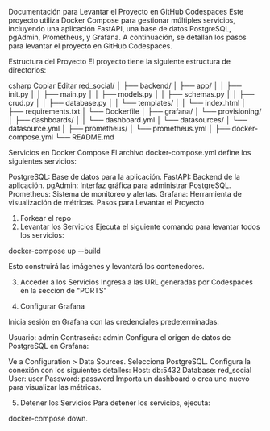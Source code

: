 Documentación para Levantar el Proyecto en GitHub Codespaces
Este proyecto utiliza Docker Compose para gestionar múltiples servicios, incluyendo una aplicación FastAPI, una base de datos PostgreSQL, pgAdmin, Prometheus, y Grafana. A continuación, se detallan los pasos para levantar el proyecto en GitHub Codespaces.

Estructura del Proyecto
El proyecto tiene la siguiente estructura de directorios:

csharp
Copiar
Editar
red_social/
│
├── backend/
│   ├── app/
│   │   ├── init.py
│   │   ├── main.py
│   │   ├── models.py
│   │   ├── schemas.py
│   │   ├── crud.py
│   │   ├── database.py
│   │   └── templates/
│   │       └── index.html
│   ├── requirements.txt
│   └── Dockerfile
│
├── grafana/
│   └── provisioning/
│       ├── dashboards/
│       │   └── dashboard.yml
│       └── datasources/
│           └── datasource.yml
│
├── prometheus/
│   └── prometheus.yml
│
├── docker-compose.yml
└── README.md

Servicios en Docker Compose
El archivo docker-compose.yml define los siguientes servicios:

PostgreSQL: Base de datos para la aplicación.
FastAPI: Backend de la aplicación.
pgAdmin: Interfaz gráfica para administrar PostgreSQL.
Prometheus: Sistema de monitoreo y alertas.
Grafana: Herramienta de visualización de métricas.
Pasos para Levantar el Proyecto

1. Forkear el repo
2. Levantar los Servicios
Ejecuta el siguiente comando para levantar todos los servicios:

docker-compose up --build

Esto construirá las imágenes y levantará los contenedores.

3. Acceder a los Servicios
Ingresa a las URL generadas por Codespaces en la seccion de "PORTS"

4. Configurar Grafana

Inicia sesión en Grafana con las credenciales predeterminadas:

Usuario: admin
Contraseña: admin
Configura el origen de datos de PostgreSQL en Grafana:

Ve a Configuration > Data Sources.
Selecciona PostgreSQL.
Configura la conexión con los siguientes detalles:
Host: db:5432
Database: red_social
User: user
Password: password
Importa un dashboard o crea uno nuevo para visualizar las métricas.

5. Detener los Servicios
Para detener los servicios, ejecuta:

docker-compose down.